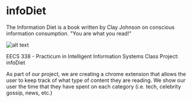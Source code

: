 # infoDiet

The Information Diet is a book written by Clay Johnson on conscious information consumption. "You are what you read!"

![alt text](https://github.com/priyashah13/infodiet/blob/master/infoDiet%20Book.jpg)

EECS 338 - Practicum in Intelligent Information Systems
Class Project: infoDiet 

As part of our project, we are creating a chrome extension that allows the user to keep track of what type of content they are reading. We show our user the time that they have spent on each category (i.e. tech, celebrity gossip, news, etc.)
